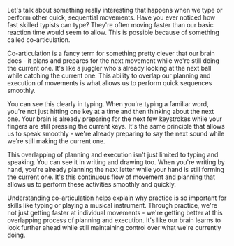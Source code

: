 Let's talk about something really interesting that happens when we type or perform other quick, sequential movements. Have you ever noticed how fast skilled typists can type? They're often moving faster than our basic reaction time would seem to allow. This is possible because of something called co-articulation.

Co-articulation is a fancy term for something pretty clever that our brain does - it plans and prepares for the next movement while we're still doing the current one. It's like a juggler who's already looking at the next ball while catching the current one. This ability to overlap our planning and execution of movements is what allows us to perform quick sequences smoothly.

You can see this clearly in typing. When you're typing a familiar word, you're not just hitting one key at a time and then thinking about the next one. Your brain is already preparing for the next few keystrokes while your fingers are still pressing the current keys. It's the same principle that allows us to speak smoothly - we're already preparing to say the next sound while we're still making the current one.

This overlapping of planning and execution isn't just limited to typing and speaking. You can see it in writing and drawing too. When you're writing by hand, you're already planning the next letter while your hand is still forming the current one. It's this continuous flow of movement and planning that allows us to perform these activities smoothly and quickly.

Understanding co-articulation helps explain why practice is so important for skills like typing or playing a musical instrument. Through practice, we're not just getting faster at individual movements - we're getting better at this overlapping process of planning and execution. It's like our brain learns to look further ahead while still maintaining control over what we're currently doing.
